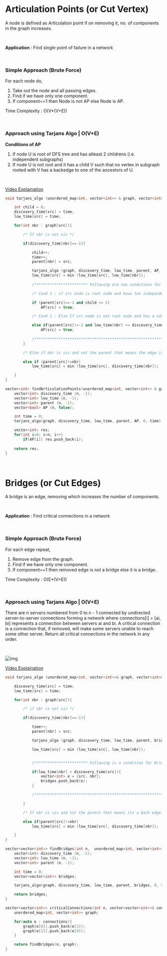 # Articulation Points (or Cut Vertex)
A node is defined as Articulation point if on removing it, no. of components in the graph increases.

<br>

**Application** : 
Find single point of failure in a network

<br>

### Simple Approach (Brute Force)
For each node do, 
1. Take out the node and all passing edges.
2. Find if we have only one component.
3. If component==1 then Node is not AP else Node is AP.
  
Time Complexity : O(V*(V+E))

<br>

### Approach using Tarjans Algo | O(V+E)

**Conditions of AP**
1. If node U is root of DFS tree and has atleast 2 childrens (i.e. independent subgraphs)
2. If node U is not root and it has a child V such that no vertex in subgraph rooted with V has a backedge to one of the ancestors of U.

<br>

[Video Explaination](https://www.youtube.com/watch?v=64KK9K4RpKE)

```cpp
void tarjans_algo (unordered_map<int, vector<int>> & graph, vector<int> & discovery_time, vector<int> & low_time, vector<int> & parent, vector<bool> & AP, int src, int & time){

    int child = 0;
    discovery_time[src] = time; 
    low_time[src] = time;

    for(int nbr : graph[src]){

        /* If nbr is not vis */

        if(discovery_time[nbr]==-1){

            child++;
            time++;
            parent[nbr] = src;

            tarjans_algo (graph, discovery_time, low_time, parent, AP, nbr, time);
            low_time[src] = min (low_time[src], low_time[nbr]);
            
            /************************ Following are two conditions for articulation point *****************************/

            /* Cond 1 : if src node is root node and have two independent child subgraphs then its an articulation point */

            if (parent[src]==-1 and child >= 2)
                AP[src] = true;

            /* Cond 2 : Else If src node is not root node and has a subgraph with NO backedge to any of its ancestors */

            else if(parent[src]!=-1 and low_time[nbr] >= discovery_time[src])
                AP[src] = true;
                
            /**********************************************************************************************************/
        }

        /* Else if nbr is vis and not the parent that means the edge is backedge */

        else if (parent[src]!=nbr)
            low_time[src] = min (low_time[src], discovery_time[nbr]);

    }
}

vector<int> findArticulationPoints(unordered_map<int, vector<int>> & graph, int n){
    vector<int> discovery_time (n, -1);
    vector<int> low_time (n, -1);
    vector<int> parent (n, -1);
    vector<bool> AP (n, false);

    int time = 0;
    tarjans_algo(graph, discovery_time, low_time, parent, AP, 0, time);

    vector<int> res;
    for(int i=0; i<n; i++)
        if(AP[i]) res.push_back(i);
    
    return res;
}
```

<br>


# Bridges (or Cut Edges)
A bridge is an edge, removing which increases the number of components.

<br>

**Application** : 
Find critical connections in a network

<br>

### Simple Approach (Brute Force)
For each edge repeat, 
1. Remove edge from the graph.
2. Find if we have only one component.
3. If component==1 then removed edge is not a bridge else it is a bridge.

Time Complexity : O(E*(V+E))

<br>

### Approach using Tarjans Algo | O(V+E)
There are n servers numbered from 0 to n - 1 connected by undirected server-to-server connections forming a network where connections[i] = [ai, bi] represents a connection between servers ai and bi. A critical connection is a connection that, if removed, will make some servers unable to reach some other server. Return all critical connections in the network in any order.

<br>

![img](https://assets.leetcode.com/uploads/2019/09/03/1537_ex1_2.png)

[Video Explaination](https://www.youtube.com/watch?v=Rhxs4k6DyMM)

```cpp
void tarjans_algo (unordered_map<int, vector<int>>& graph, vector<int>& discovery_time, vector<int>& low_time, vector<int>& parent, vector<vector<int>>& bridges, int src, int & time){

    discovery_time[src] = time;
    low_time[src] = time;

    for(int nbr : graph[src]){

        /* if nbr is not vis */

        if(discovery_time[nbr]==-1){

            time++;
            parent[nbr] = src;

            tarjans_algo (graph, discovery_time, low_time, parent, bridges, nbr, time);

            low_time[src] = min (low_time[src], low_time[nbr]);


            /************************ Following is a condition for Bridges ***************************/

            if(low_time[nbr] > discovery_time[src]){
                vector<int> e = {src, nbr};
                bridges.push_back(e);
            }

            /****************************************************************************************/    

        }

        /* If nbr is vis and not the parent that means its a back edge */

        else if(parent[src]!=nbr)
            low_time[src] = min (low_time[src], discovery_time[nbr]);

    }
}

vector<vector<int>> findBridges(int n,  unordered_map<int, vector<int>>& graph){
    vector<int> discovery_time (n, -1);
    vector<int> low_time (n, -1);
    vector<int> parent (n, -1);

    int time = 0;
    vector<vector<int>> bridges;

    tarjans_algo(graph, discovery_time, low_time, parent, bridges, 0, time);

    return bridges;
}

vector<vector<int>> criticalConnections(int n, vector<vector<int>>& connections) {
    unordered_map<int, vector<int>> graph;

    for(auto e : connections){
        graph[e[0]].push_back(e[1]);
        graph[e[1]].push_back(e[0]);
    }

    return findBridges(n, graph);
}
```
